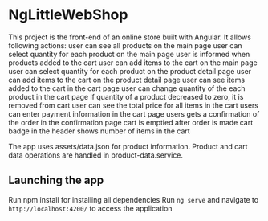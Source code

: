 # NgLittleWebShop

This project is the front-end of an online store built with Angular. It allows following actions: 
    user can see all products on the main page
    user can select quantity for each product on the main page
    user is informed when products added to the cart
    user can add items to the cart on the main page
    user can select quantity for each product on the product detail page
    user can add items to the cart on the product detail page
    user can see items added to the cart in the cart page
    user can change quantity of the each product in the cart page
    if quantity of a product decreased to zero, it is removed from cart
    user can see the total price for all items in the cart
    users can enter payment information in the cart page
    users gets a confirmation of the order in the confirmation page
    cart is emptied after order is made
    cart badge in the header shows number of items in the cart

The app uses assets/data.json for product information.
Product and cart data operations are handled in product-data.service.

## Launching the app

Run npm install for installing all dependencies
Run `ng serve` and navigate to `http://localhost:4200/` to access the application

